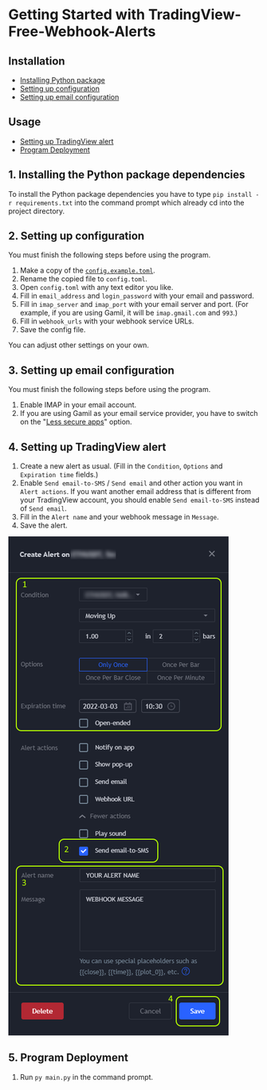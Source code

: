 # Getting Started with TradingView-Free-Webhook-Alerts

## Installation
- [Installing Python package](#installing-python-package)
- [Setting up configuration](#setting-up-configuration)
- [Setting up email configuration](#setting-up-email-configuration)

## Usage
- [Setting up TradingView alert](#setting-up-tradingview-alert)
- [Program Deployment](#program-deployment)

<a name="installing-python-package"></a>
## 1. Installing the Python package dependencies

To install the Python package dependencies you have to type `pip install -r requirements.txt` into the command prompt which already cd into the project directory.


<a name="setting-up-configuration"></a>
## 2. Setting up configuration

You must finish the following steps before using the program.

1. Make a copy of the [`config.example.toml`](config.example.toml).
2. Rename the copied file to `config.toml`.
3. Open `config.toml` with any text editor you like.
4. Fill in `email_address` and `login_password` with your email and password.
5. Fill in `imap_server` and `imap_port` with your email server and port. (For example, if you are using Gamil, it will be `imap.gmail.com` and `993`.)
6. Fill in `webhook_urls` with your webhook service URLs.
7. Save the config file.

You can adjust other settings on your own.

<a name="setting-up-email-configuration"></a>
## 3. Setting up email configuration

You must finish the following steps before using the program.

1. Enable IMAP in your email account.
2. If you are using Gamil as your email service provider, you have to switch on the "[Less secure apps](https://myaccount.google.com/lesssecureapps)" option.

<a name="setting-up-tradingview-alert"></a>
## 4. Setting up TradingView alert

1. Create a new alert as usual. (Fill in the `Condition`, `Options` and `Expiration time` fields.)
2. Enable `Send email-to-SMS` / `Send email` and other action you want in `Alert actions`. If you want another email address that is different from your TradingView account, you should enable `Send email-to-SMS` instead of `Send email`.
3. Fill in the `Alert name` and your webhook message in `Message`.
4. Save the alert.

![alt text](/docs/imgs/create-tradingview-alert.png)

<a name="program-deployment"></a>
## 5. Program Deployment

1. Run `py main.py` in the command prompt.